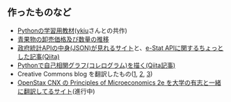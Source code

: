 ## 作ったものなど
* [Pythonの学習用教材](https://python-koza.com)([ykiu](https://github.com/ykiu)さんとの共作)
* [青果物の卸売価格及び数量の推移](https://immense-bastion-39201.herokuapp.com)
* [政府統計APIの中身(JSON)が見れるサイト](https://e-stat-api-preview.herokuapp.com/estat)と、[e-Stat APIに関するちょっとした記事(Qiita)](https://qiita.com/MToyokura/items/515e88780f50dc84e7b3)
* [Pythonで自己相関グラフ(コレログラム)を描く(Qiita記事)](https://qiita.com/MToyokura/items/8a58cb43e634e6421834)
* Creative Commons blog を翻訳したもの([1](https://creativecommons.jp/2018/09/20/8881/), [2](https://creativecommons.jp/2018/09/28/blender-institute%e3%81%aeton-roosendaal%e3%81%8c%e8%aa%9e%e3%82%8b%e3%80%81%e3%82%aa%e3%83%bc%e3%83%97%e3%83%b3%e3%83%a9%e3%82%a4%e3%82%bb%e3%83%b3%e3%82%b9%e3%81%ae%e6%b4%bb%e7%94%a8%e3%81%a8/), [3](https://creativecommons.jp/2018/11/04/mike-winkelmann-%e5%88%a5%e5%90%8d-beeple%e3%81%ae%e3%82%a2%e3%83%bc%e3%83%88%e3%81%a8every-day%e3%81%ab%e3%81%a4%e3%81%84%e3%81%a6/))
* [OpenStax CNX の Principles of Microeconomics 2e を大学の有志と一緒に翻訳してるサイト](https://mtoyokura.github.io/Principles-of-Microeconomics-2e-Japanese/)(進行中)
